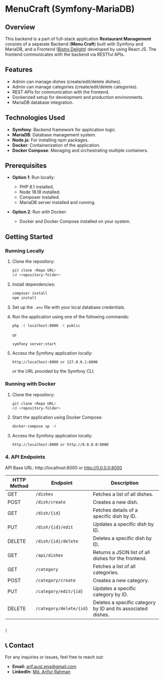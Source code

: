 # MenuCraft (Symfony-MariaDB)

## Overview

This backend is a part of full-stack application **Restaurant Management** consists of a separate Backend (**Menu Craft**) built with Symfony and MariaDB, and a Frontend ([Bistro Delight](https://github.com/Engarif3/Bistro_delight_aws)) developed by using React JS. The frontend communicates with the backend via RESTful APIs.

## Features

<!-- Customers can:
- Browse the restaurant menu
- Add items to their cart
- Modify item quantities
- Place orders -->

- Admin can manage dishes (create/edit/delete dishes).
- Admin can manage categories (create/edit/delete categories).
- REST APIs for communication with the frontend.
- Dockerized setup for development and production environments.
- MariaDB database integration.

## Technologies Used

- **Symfony**: Backend framework for application logic.
- **MariaDB**: Database management system.
- **Node.js**: For installing npm packages.
- **Docker**: Containerization of the application.
- **Docker Compose**: Managing and orchestrating multiple containers.
<!-- - **Frontend**: [Front-end repository](https://github.com/Engarif3/Bistro-delight) -->

## Prerequisites

- **Option 1**: Run locally:

  - PHP 8.1 installed.
  - Node 18.18 installed.
  - Composer installed.
  - MariaDB server installed and running.

- **Option 2**: Run with Docker:
  - Docker and Docker Compose installed on your system.

## Getting Started

### Running Locally

1. Clone the repository:

   ```bash
   git clone <Repo URL>
   cd <repository-folder>
   ```

2. Install dependencies:

   ```bash
   composer install
   npm install
   ```

3. Set up the `.env` file with your local database credentials.

4. Run the application using one of the following commands:

   ```bash
   php -S localhost:8000 -t public
   ```

   or

   ```bash
   symfony server:start
   ```

5. Access the Symfony application locally:
   ```
   http://localhost:8000 or 127.0.0.1:8000
   ```
   or the URL provided by the Symfony CLI.

### Running with Docker

1. Clone the repository:

   ```bash
   git clone <Repo URL>
   cd <repository-folder>
   ```

2. Start the application using Docker Compose:

   ```bash
   docker-compose up -d
   ```

3. Access the Symfony application locally:
   ```
   http://localhost:8000 or http://0.0.0.0:8000
   ```

### 4. API Endpoints

API Base URL: http://localhost:8000 or http://0.0.0.0:8000

| HTTP Method | Endpoint                | Description                                                  |
| ----------- | ----------------------- | ------------------------------------------------------------ |
| GET         | `/dishes`               | Fetches a list of all dishes.                                |
| POST        | `/dish/create`          | Creates a new dish.                                          |
| GET         | `/dish/{id}`            | Fetches details of a specific dish by ID.                    |
| PUT         | `/dish/{id}/edit`       | Updates a specific dish by ID.                               |
| DELETE      | `/dish/{id}/delete`     | Deletes a specific dish by ID.                               |
| GET         | `/api/dishes`           | Returns a JSON list of all dishes for the frontend.          |
| GET         | `/category`             | Fetches a list of all categories.                            |
| POST        | `/category/create`      | Creates a new category.                                      |
| PUT         | `/category/edit/{id}`   | Updates a specific category by ID.                           |
| DELETE      | `/category/delete/{id}` | Deletes a specific category by ID and its associated dishes. |

                                                                                 |

## 📞 Contact

For any inquiries or issues, feel free to reach out:

- **Email:** [arif.aust.eng@gmail.com](mailto:arif.aust.eng@gmail.com)
- **LinkedIn:** [Md. Arifur Rahman](https://www.linkedin.com/in/engarif3/)
